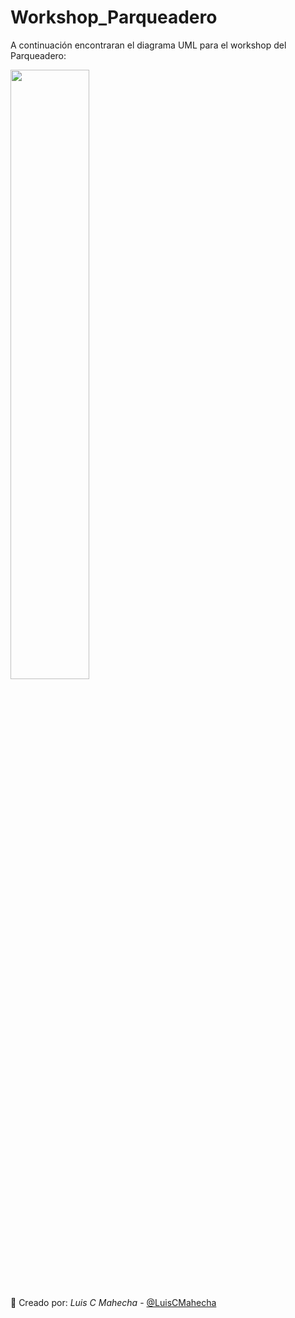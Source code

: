 # Workshop_Parqueadero

A continuación encontraran el diagrama UML para el workshop del Parqueadero:

<img src='https://github.com/LuisCMahecha/Workshop_Parqueadero/uml_parqueadero.png' width=50%>

🌟 Creado por: *Luis C Mahecha*  - [@LuisCMahecha](https://github.com/LuisCMahecha)
